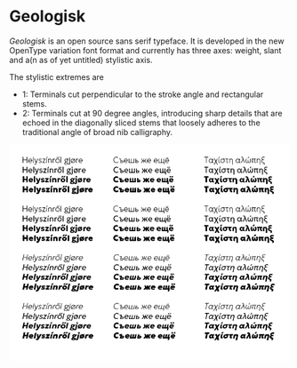 # Geologisk

*Geologisk* is an open source sans serif typeface. It is developed in the new OpenType variation font format and currently has three axes: weight, slant and a(n as of yet untitled) stylistic axis.

The stylistic extremes are 
* 1: Terminals cut perpendicular to the stroke angle and rectangular stems.
* 2: Terminals cut at 90 degree angles, introducing sharp details that are echoed in the diagonally sliced stems that loosely adheres to the traditional angle of broad nib calligraphy.

![Geologisk typeface sample](Geologisk.png)